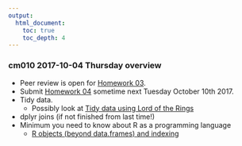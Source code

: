 ```yaml
---
output:
  html_document:
    toc: true
    toc_depth: 4
---
```


### cm010 2017-10-04 Thursday overview

  * Peer review is open for [Homework 03](hw03_dplyr-and-more-ggplot2.html).
  * Submit [Homework 04](hw04_tidy-data-joins.html) sometime next Tuesday October 10th 2017.
  * Tidy data.
    * Possibly look at [Tidy data using Lord of the Rings](https://github.com/jennybc/lotr-tidy)
  * dplyr joins (if not finished from last time!)
  * Minimum you need to know about R as a programming language
    - [R objects (beyond data.frames) and indexing](block004_basic-r-objects.html)
